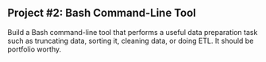 
## Project #2: Bash Command-Line Tool
Build a Bash command-line tool that performs a useful data preparation task such as truncating data, sorting it, cleaning data, or doing ETL. It should be portfolio worthy.
